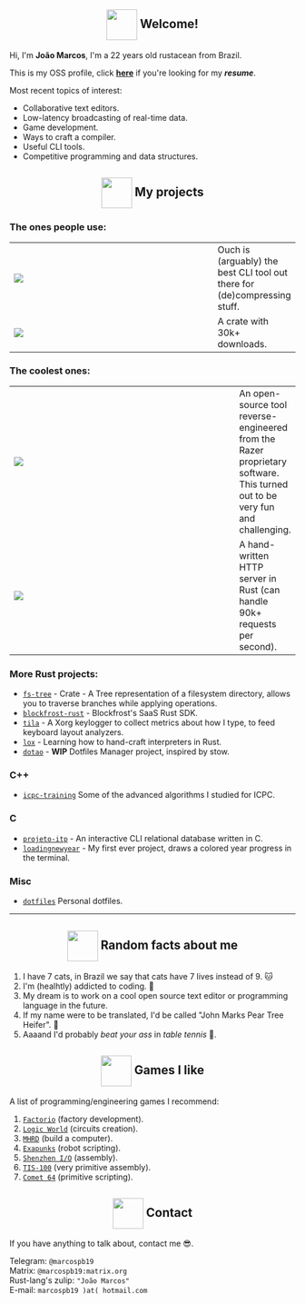 <!--
  Images links:
    Godot Glasses:     https://i.imgur.com/i4aFkdF.png
    Godot Thinking:    https://i.imgur.com/ekBkvJA.png
    Godot Thumbs Up:   https://i.imgur.com/drB0jSb.png
    Godot Sunglasses:  https://i.imgur.com/Y65KVTs.png
    Godot Wink:        https://i.imgur.com/myYgqBu.png
-->

<!-- Welcome -->
<h2 align="center"><img align="center" src="https://i.imgur.com/drB0jSb.png" height="54px" />  Welcome!</h2>

Hi, I'm **João Marcos**, I'm a 22 years old rustacean from Brazil.

This is my OSS profile, click [**here**](https://cdn.statically.io/gh/marcospb19/marcospb19/master/joao_resume.pdf) if you're looking for my _**resume**_.

Most recent topics of interest:

- Collaborative text editors.
- Low-latency broadcasting of real-time data.
- Game development.
- Ways to craft a compiler.
- Useful CLI tools.
- Competitive programming and data structures.

<!-- Projects -->

<h2 align="center"><img align="center" src="https://i.imgur.com/ekBkvJA.png" height="54px" />  My projects</h2>

### The ones people use:

<table>
  <tr>
    <td width=430px><a href="https://github.com/ouch-org/ouch"><img src="https://github-readme-stats-marcospb19.vercel.app/api/pin/?username=ouch-org&repo=ouch&theme=dark" /></a></td>
    <td>
       Ouch is (arguably) the best CLI tool out there for (de)compressing stuff.
    </td>
  </tr>
  <tr>
    <td><a href="https://github.com/marcospb19/permissions"><img src="https://github-readme-stats-marcospb19.vercel.app/api/pin/?username=marcospb19&repo=permissions&theme=dark" /></a></td>
    <td>A crate with 30k+ downloads.
    </td>
  </tr>
</table>

### The coolest ones:

<table>
  <tr>
    <td width=430px><a href="https://github.com/marcospb19/dawctl"><img src="https://github-readme-stats-marcospb19.vercel.app/api/pin/?username=marcospb19&repo=dawctl&theme=dark" /></a></td>
    <td>
       An open-source tool reverse-engineered from the Razer proprietary software. This turned out to be very fun and challenging.
    </td>
  </tr>
  <tr>
    <td><a href="https://github.com/saiintbrisson/marquito"><img src="https://github-readme-stats-marcospb19.vercel.app/api/pin/?username=saiintbrisson&repo=marquito&theme=dark" /></a></td>
    <td>
      A hand-written HTTP server in Rust (can handle 90k+ requests per second).
    </td>
  </tr>
</table>

### More Rust projects:

- [`fs-tree`] - Crate - A Tree representation of a filesystem directory, allows you to traverse branches while applying operations.
- [`blockfrost-rust`] - Blockfrost's SaaS Rust SDK.
- [`tila`] - A Xorg keylogger to collect metrics about how I type, to feed keyboard layout analyzers.
- [`lox`] - Learning how to hand-craft interpreters in Rust.
- [`dotao`] - <b>WIP</b> Dotfiles Manager project, inspired by stow.

### C++
- [`icpc-training`] Some of the advanced algorithms I studied for ICPC.

### C
- [`projeto-itp`] - An interactive CLI relational database written in C.
- [`loadingnewyear`] - My first ever project, draws a colored year progress in the terminal.

### Misc
- [`dotfiles`] Personal dotfiles.

[`fs-tree`]: https://github.com/marcospb19/fs-tree
[`dotao`]: https://github.com/marcospb19/dotao
[`tila`]: https://github.com/marcospb19/tila
[`blockfrost-rust`]: https://github.com/blockfrost/blockfrost-rust
[`lox`]: https://github.com/marcospb19/lox
[`icpc-training`]: https://github.com/marcospb19/icpc-training
[`loadingnewyear`]: https://github.com/marcospb19/loadingnewyear
[`projeto-itp`]: https://github.com/marcospb19/projeto-itp
[`dotfiles`]: https://github.com/marcospb19/dotfiles

---

<!-- Random facts about me -->
<h2 align="center"><img align="center" src="https://i.imgur.com/Y65KVTs.png" height="54px" />  Random facts about me</h2>

1. I have 7 cats, in Brazil we say that cats have 7 lives instead of 9. 🐱
2. I'm (healhtly) addicted to coding. 🙂
3. My dream is to work on a cool open source text editor or programming language in the future.
4. If my name were to be translated, I'd be called "John Marks Pear Tree Heifer". 🧐
5. Aaaand I'd probably _beat your ass_ in _table tennis_ 🏓.

<!-- Programming games I like -->
<h2 align="center"><img align="center" src="https://i.imgur.com/i4aFkdF.png" height="54px" />  Games I like</h2>

A list of programming/engineering games I recommend:

1. [`Factorio`](https://store.steampowered.com/app/427520/Factorio/) (factory development).
2. [`Logic World`](https://store.steampowered.com/app/1054340/Logic_World/) (circuits creation).
5. [`MHRD`](https://store.steampowered.com/app/576030/MHRD/) (build a computer).
3. [`Exapunks`](https://store.steampowered.com/app/716490/EXAPUNKS/) (robot scripting).
4. [`Shenzhen I/O`](https://store.steampowered.com/app/504210/SHENZHEN_IO/) (assembly).
6. [`TIS-100`](https://store.steampowered.com/app/370360/TIS100/) (very primitive assembly).
7. [`Comet 64`](https://store.steampowered.com/app/1397290/Comet_64/) (primitive scripting).

<!-- Contact -->
<h2 align="center"><img align="center" src="https://i.imgur.com/myYgqBu.png" height="54px" />  Contact</h2>

If you have anything to talk about, contact me 😎.

Telegram: `@marcospb19` \
Matrix: `@marcospb19:matrix.org` \
Rust-lang's zulip: `"João Marcos"` \
E-mail: `marcospb19 )at( hotmail.com`

